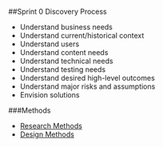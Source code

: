 ##Sprint 0 Discovery Process

- Understand business needs
- Understand current/historical context
- Understand users
- Understand content needs
- Understand technical needs
- Understand testing needs
- Understand desired high-level outcomes
- Understand major risks and assumptions
- Envision solutions

###Methods

- [Research Methods](../04-methods/1-research.md)
- [Design Methods](../04-methods/2-design.md)
